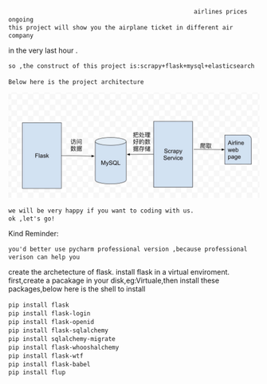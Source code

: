                                                         airlines prices ongoing
    this project will show you the airplane ticket in different air company
in the very last hour .

    so ,the construct of this project is:scrapy+flask+mysql+elasticsearch

    Below here is the project architecture 

![architecture](./img/architecture.jpeg)

    we will be very happy if you want to coding with us.
    ok ,let's go!


Kind Reminder:

    you'd better use pycharm professional version ,because professional verison can help you 
create the archetecture of flask.
    install flask in a virtual enviroment.
    first,create a pacakage in your disk,eg:Virtuale,then install these packages,below here 
is the shell to install


    pip install flask 　　
    pip install flask-login 　　
    pip install flask-openid 　　
    pip install flask-sqlalchemy 　　
    pip install sqlalchemy-migrate 　　
    pip install flask-whooshalchemy 　　
    pip install flask-wtf 　　
    pip install flask-babel 　　
    pip install flup
